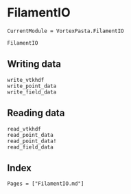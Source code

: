 # FilamentIO

```@meta
CurrentModule = VortexPasta.FilamentIO
```

```@docs
FilamentIO
```

## Writing data

```@docs
write_vtkhdf
write_point_data
write_field_data
```

## Reading data

```@docs
read_vtkhdf
read_point_data
read_point_data!
read_field_data
```

## Index

```@index
Pages = ["FilamentIO.md"]
```
